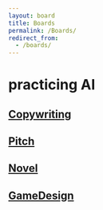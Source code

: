 ```yaml
---
layout: board
title: Boards
permalink: /Boards/
redirect_from:
  - /boards/
---
```


# practicing AI

## [Copywriting](./Copywriting/)

## [Pitch](./Pitch/)

## [Novel](./Novel/)

## [GameDesign](./GameDesign/)